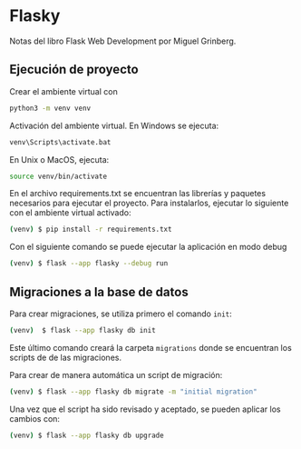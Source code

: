 # Flasky
Notas del libro Flask Web Development por Miguel Grinberg.

## Ejecución de proyecto

Crear el ambiente virtual con
```bash
python3 -m venv venv
```

Activación del ambiente virtual. En Windows se ejecuta:
```bash
venv\Scripts\activate.bat
```
En Unix o MacOS, ejecuta:
```bash
source venv/bin/activate
```

En el archivo requirements.txt se encuentran las librerías y paquetes necesarios para ejecutar el proyecto. Para instalarlos, ejecutar lo siguiente con el ambiente virtual activado:
```bash
(venv) $ pip install -r requirements.txt
```
Con el siguiente comando se puede ejecutar la aplicación en modo debug
```bash
(venv) $ flask --app flasky --debug run
```

## Migraciones a la base de datos

Para crear migraciones, se utiliza primero el comando `init`:
```bash
(venv)  $ flask --app flasky db init
```
Este último comando creará la carpeta `migrations` donde se encuentran los scripts de de las migraciones. 

Para crear de manera automática un script de migración:
```bash
(venv) $ flask --app flasky db migrate -m "initial migration"
```
Una vez que el script ha sido revisado y aceptado, se pueden aplicar los cambios con:
```bash
(venv) $ flask --app flasky db upgrade
```
